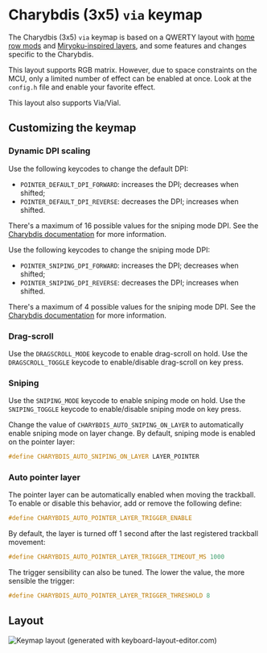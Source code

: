 # Charybdis (3x5) `via` keymap

The Charydbis (3x5) `via` keymap is based on a QWERTY layout with [home row mods](https://precondition.github.io/home-row-mods) and [Miryoku-inspired layers](https://github.com/manna-harbour/miryoku), and some features and changes specific to the Charybdis.

This layout supports RGB matrix. However, due to space constraints on the MCU, only a limited number of effect can be enabled at once. Look at the `config.h` file and enable your favorite effect.

This layout also supports Via/Vial.

## Customizing the keymap

### Dynamic DPI scaling

Use the following keycodes to change the default DPI:

-   `POINTER_DEFAULT_DPI_FORWARD`: increases the DPI; decreases when shifted;
-   `POINTER_DEFAULT_DPI_REVERSE`: decreases the DPI; increases when shifted.

There's a maximum of 16 possible values for the sniping mode DPI. See the [Charybdis documentation](../../README.md) for more information.

Use the following keycodes to change the sniping mode DPI:

-   `POINTER_SNIPING_DPI_FORWARD`: increases the DPI; decreases when shifted;
-   `POINTER_SNIPING_DPI_REVERSE`: decreases the DPI; increases when shifted.

There's a maximum of 4 possible values for the sniping mode DPI. See the [Charybdis documentation](../../README.md) for more information.

### Drag-scroll

Use the `DRAGSCROLL_MODE` keycode to enable drag-scroll on hold. Use the `DRAGSCROLL_TOGGLE` keycode to enable/disable drag-scroll on key press.

### Sniping

Use the `SNIPING_MODE` keycode to enable sniping mode on hold. Use the `SNIPING_TOGGLE` keycode to enable/disable sniping mode on key press.

Change the value of `CHARYBDIS_AUTO_SNIPING_ON_LAYER` to automatically enable sniping mode on layer change. By default, sniping mode is enabled on the pointer layer:

```c
#define CHARYBDIS_AUTO_SNIPING_ON_LAYER LAYER_POINTER
```

### Auto pointer layer

The pointer layer can be automatically enabled when moving the trackball. To enable or disable this behavior, add or remove the following define:

```c
#define CHARYBDIS_AUTO_POINTER_LAYER_TRIGGER_ENABLE
```

By default, the layer is turned off 1 second after the last registered trackball movement:

```c
#define CHARYBDIS_AUTO_POINTER_LAYER_TRIGGER_TIMEOUT_MS 1000
```

The trigger sensibility can also be tuned. The lower the value, the more sensible the trigger:

```c
#define CHARYBDIS_AUTO_POINTER_LAYER_TRIGGER_THRESHOLD 8
```

## Layout

![Keymap layout (generated with keyboard-layout-editor.com)](https://i.imgur.com/uHEnqEN.png)
